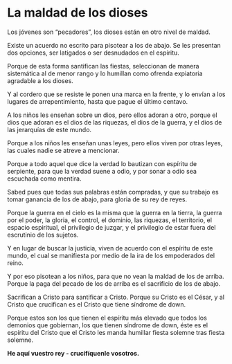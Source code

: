 # La maldad de los dioses

Los jóvenes son “pecadores”, los dioses están en otro nivel de maldad.

Existe un acuerdo no escrito para pisotear a los de abajo. Se les presentan dos opciones, ser latigados o ser desnudados en el espíritu. 

Porque de esta forma santifican las fiestas, seleccionan de manera sistemática al de menor rango y lo humillan como ofrenda expiatoria agradable a los dioses. 

Y al cordero que se resiste le ponen una marca en la frente, y lo envían a los lugares de arrepentimiento, hasta que pague el último centavo. 

A los niños les enseñan sobre un dios, pero ellos adoran a otro, porque el dios que adoran es el dios de las riquezas, el dios de la guerra, y el dios de las jerarquías de este mundo. 

Porque a los niños les enseñan unas leyes, pero ellos viven por otras leyes, las cuales nadie se atreve a mencionar. 

Porque a todo aquel que dice la verdad lo bautizan con espíritu de serpiente, para que la verdad suene a odio, y por sonar a odio sea escuchada como mentira. 

Sabed pues que todas sus palabras están compradas, y que su trabajo es tomar ganancia de los de abajo, para gloria de su rey de reyes. 

Porque la guerra en el cielo es la misma que la guerra en la tierra, la guerra por el poder, la gloria, el control, el dominio, las riquezas, el territorio, el espacio espiritual, el privilegio de juzgar, y el privilegio de estar fuera del escrutinio de los sujetos. 

Y en lugar de buscar la justicia, viven de acuerdo con el espíritu de este mundo, el cual se manifiesta por medio de la ira de los empoderados del reino. 

Y por eso pisotean a los niños, para que no vean la maldad de los de arriba. Porque la paga del pecado de los de arriba es el sacrificio de los de abajo.

Sacrifican a Cristo para santificar a Cristo. Porque su Cristo es el César, y al Cristo que crucifican es el Cristo que tiene síndrome de down.

Porque estos son los que tienen el espíritu más elevado que todos los demonios que gobiernan, los que tienen síndrome de down, éste es el espíritu del Cristo que el Cristo les manda humillar fiesta solemne tras fiesta solemne. 

**He aquí vuestro rey - crucifíquenle vosotros.**
